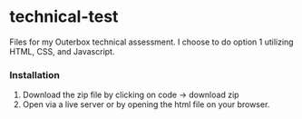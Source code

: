 # technical-test
Files for my Outerbox technical assessment. I choose to do option 1 utilizing HTML, CSS, and Javascript.

### Installation


1. Download the zip file by clicking on code -> download zip
2. Open via a live server or by opening the html file on your browser.
